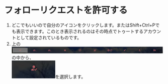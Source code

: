 # フォローリクエストを許可する


1. どこでもいいので自分のアイコンをクリックします。またはShift+Ctrl+Pでも表示できます。このとき表示されるのはその時点でトゥートするアカウントとして設定されているものです。
1.  上の![user2](/media/user2.png)の中から、  
![user12](/media/user12.png)を選択します。 
　　
  